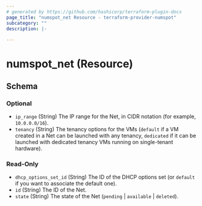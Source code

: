 ```yaml
---
# generated by https://github.com/hashicorp/terraform-plugin-docs
page_title: "numspot_net Resource - terraform-provider-numspot"
subcategory: ""
description: |-
  
---
```


# numspot_net (Resource)





<!-- schema generated by tfplugindocs -->
## Schema

### Optional

- `ip_range` (String) The IP range for the Net, in CIDR notation (for example, `10.0.0.0/16`).
- `tenancy` (String) The tenancy options for the VMs (`default` if a VM created in a Net can be launched with any tenancy, `dedicated` if it can be launched with dedicated tenancy VMs running on single-tenant hardware).

### Read-Only

- `dhcp_options_set_id` (String) The ID of the DHCP options set (or `default` if you want to associate the default one).
- `id` (String) The ID of the Net.
- `state` (String) The state of the Net (`pending` \| `available` \| `deleted`).
